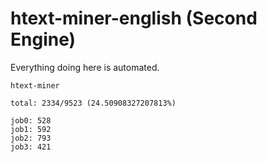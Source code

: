 # htext-miner-english (Second Engine)

Everything doing here is automated.

```
htext-miner

total: 2334/9523 (24.50908327207813%)

job0: 528
job1: 592
job2: 793
job3: 421
```